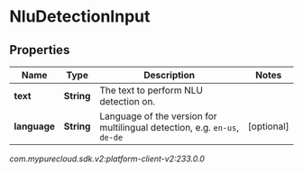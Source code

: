 # NluDetectionInput


## Properties

| Name | Type | Description | Notes |
| ------------ | ------------- | ------------- | ------------- |
| **text** | **String** | The text to perform NLU detection on. |  |
| **language** | **String** | Language of the version for multilingual detection, e.g. `en-us`, `de-de` |  [optional] |




_com.mypurecloud.sdk.v2:platform-client-v2:233.0.0_
